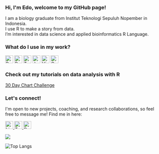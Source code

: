 ### Hi, I'm Edo, welcome to my GitHub page!

I am a biology graduate from Institut Teknologi Sepuluh Nopember in Indonesia.<br/>
I use R to make a story from data. <br/> 
I’m interested in data science and applied bioinformatics R Language.

### What do I use in my work?
<p>
  <img alt="R" src="https://img.shields.io/badge/R-276DC3?logo=r&logoColor=white&style=plastic" height="25"/>
  <img alt="Python" src="https://img.shields.io/badge/Python-3776AB?logo=python&logoColor=white&style=plastic" height="25"/>
  <img alt="Tableau" src="https://img.shields.io/badge/Tableau-E97627?logo=Tableau&logoColor=white&style=plastic" height="25"/>
  <img alt="Jupyter" src="https://img.shields.io/badge/Jupyter-F37626?logo=Jupyter&logoColor=white&style=plastic" height="25"/>
  <img alt="Visual Studio Code" src="https://img.shields.io/badge/Visual Studio Code-007ACC?logo=VisualStudioCode&logoColor=white&style=plastic" height="25"/>
  <img alt="Qgis" src="https://img.shields.io/badge/Qgis-589632?logo=Qgis&logoColor=white&style=plastic" height="25"/>
</p>

### Check out my tutorials on data analysis with R 

[30 Day Chart Challenge](https://edodanilyan.com/project/30daychartc/)


### Let's connect!
I'm open to new projects, coaching, and research collaborations, so feel free to message me! 
Find me in here:

<a href="https://www.linkedin.com/in/edo-danilyan-6a418b182">
  <img
    alt="Linkedin"
    src="https://img.shields.io/badge/Linkedin-0077B5?logo=linkedin&logoColor=white&style=plastic" height="25"
  />
<a href="https://twitter.com/edo_danilyan">
  <img
    alt="Twitter"
    src="https://img.shields.io/badge/Twitter-1DA1F2?logo=twitter&logoColor=white&style=plastic" height="25"
  />
<a href="https://edodanilyan.com/">
  <img
    alt="Personal website"
    src="https://img.shields.io/badge/Personal%20website-264653" height="25"
  />
</a>



<img
  src="https://github-readme-stats.vercel.app/api?username=danilyanedo7&count_private=true&title_color=264653&icon_color=264653&text_color=264653&custom_title=Edo's+GitHub+Stats&theme=transparent&show_icons=true"
/>

![Top Langs](https://github-readme-stats.vercel.app/api/top-langs/?username=danilyanedo7&hide_progress=false)
